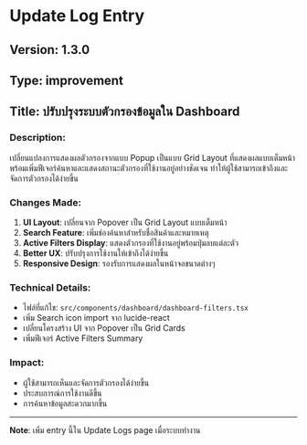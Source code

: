 # Update Log Entry

## Version: 1.3.0
## Type: improvement
## Title: ปรับปรุงระบบตัวกรองข้อมูลใน Dashboard

### Description:
เปลี่ยนแปลงการแสดงผลตัวกรองจากแบบ Popup เป็นแบบ Grid Layout ที่แสดงผลแบบเต็มหน้า พร้อมเพิ่มฟีเจอร์ค้นหาและแสดงสถานะตัวกรองที่ใช้งานอยู่อย่างชัดเจน ทำให้ผู้ใช้สามารถเข้าถึงและจัดการตัวกรองได้ง่ายขึ้น

### Changes Made:
1. **UI Layout**: เปลี่ยนจาก Popover เป็น Grid Layout แบบเต็มหน้า
2. **Search Feature**: เพิ่มช่องค้นหาสำหรับชื่อสินค้าและหมายเหตุ
3. **Active Filters Display**: แสดงตัวกรองที่ใช้งานอยู่พร้อมปุ่มลบแต่ละตัว
4. **Better UX**: ปรับปรุงการใช้งานให้เข้าถึงได้ง่ายขึ้น
5. **Responsive Design**: รองรับการแสดงผลในหน้าจอขนาดต่างๆ

### Technical Details:
- ไฟล์ที่แก้ไข: `src/components/dashboard/dashboard-filters.tsx`
- เพิ่ม Search icon import จาก lucide-react
- เปลี่ยนโครงสร้าง UI จาก Popover เป็น Grid Cards
- เพิ่มฟีเจอร์ Active Filters Summary

### Impact:
- ผู้ใช้สามารถเห็นและจัดการตัวกรองได้ง่ายขึ้น
- ประสบการณ์การใช้งานดีขึ้น
- การค้นหาข้อมูลสะดวกมากขึ้น

---

**Note**: เพิ่ม entry นี้ใน Update Logs page เมื่อระบบทำงาน